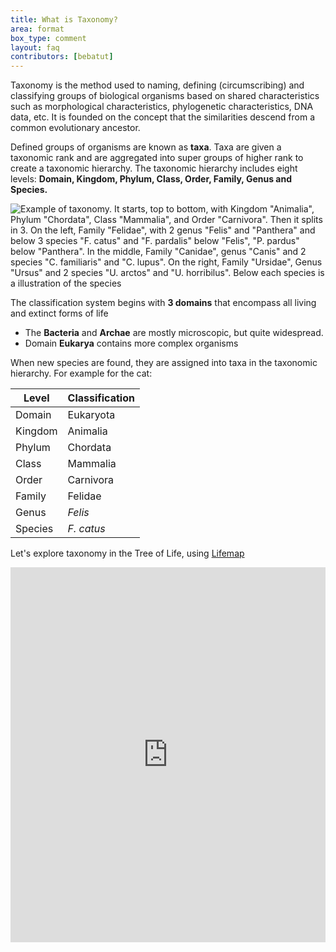 ```yaml
---
title: What is Taxonomy?
area: format
box_type: comment
layout: faq
contributors: [bebatut]
---
```


Taxonomy is the method used to naming, defining (circumscribing) and classifying groups of biological organisms based on shared characteristics such as morphological characteristics, phylogenetic characteristics, DNA data, etc. It is founded on the concept that the similarities descend from a common evolutionary ancestor.

Defined groups of organisms are known as **taxa**. Taxa are given a taxonomic rank and are aggregated into super groups of higher rank to create a taxonomic hierarchy. The taxonomic hierarchy includes eight levels: **Domain, Kingdom, Phylum, Class, Order, Family, Genus and Species.**

![Example of taxonomy. It starts, top to bottom, with Kingdom "Animalia", Phylum "Chordata", Class "Mammalia", and Order "Carnivora". Then it splits in 3. On the left, Family "Felidae", with 2 genus "Felis" and "Panthera" and below 3 species "F. catus" and "F. pardalis" below "Felis", "P. pardus" below "Panthera". In the middle, Family "Canidae", genus "Canis" and 2 species "C. familiaris" and "C. lupus". On the right, Family "Ursidae", Genus "Ursus" and 2 species "U. arctos" and "U. horribilus". Below each species is a illustration of the species]({{site.baseurl}}/topics/metagenomics/faqs/images/taxonomy.png)

The classification system begins with **3 domains** that encompass all living and extinct forms of life
- The **Bacteria** and **Archae** are mostly microscopic, but quite widespread.
- Domain **Eukarya** contains more complex organisms

When new species are found, they are assigned into taxa in the taxonomic hierarchy. For example for the cat:

Level | Classification
--- | ---
Domain | Eukaryota
Kingdom | Animalia
Phylum | Chordata
Class | Mammalia
Order | Carnivora
Family | Felidae
Genus | *Felis*
Species | *F. catus*

Let's explore taxonomy in the Tree of Life, using [Lifemap](https://lifemap.univ-lyon1.fr/)

<iframe id="Lifemap" src="https://lifemap.univ-lyon1.fr/explore.html" frameBorder="0" width="100%" height="600px"></iframe>
